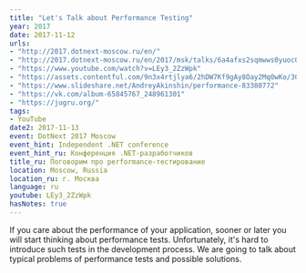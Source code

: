 ```yaml
---
title: "Let's Talk about Performance Testing"
year: 2017
date: 2017-11-12
urls:
- "http://2017.dotnext-moscow.ru/en/"
- "http://2017.dotnext-moscow.ru/en/2017/msk/talks/6a4afxs2sqmwws0yuoc06s/"
- "https://www.youtube.com/watch?v=LEy3_2ZzWpk"
- "https://assets.contentful.com/9n3x4rtjlya6/2hDW7Kf9gAy8Oay2Mq0wKo/30f6f48ae7630ab2b4aaad5f4eea16b5/Andrey_Akinshin_-_Let_s_talk_about_performance_testing.pdf"
- "https://www.slideshare.net/AndreyAkinshin/performance-83380772"
- "https://vk.com/album-65845767_248961301"
- "https://jugru.org/"
tags:
- YouTube
date2: 2017-11-13
event: DotNext 2017 Moscow
event_hint: Independent .NET conference
event_hint_ru: Конференция .NET-разработчиков
title_ru: Поговорим про performance-тестирование
location: Moscow, Russia
location_ru: г. Москва
language: ru
youtube: LEy3_2ZzWpk
hasNotes: true
---
```


If you care about the performance of your application, sooner or later you will start thinking about performance tests. Unfortunately, it's hard to introduce such tests in the development process. We are going to talk about typical problems of performance tests and possible solutions.
